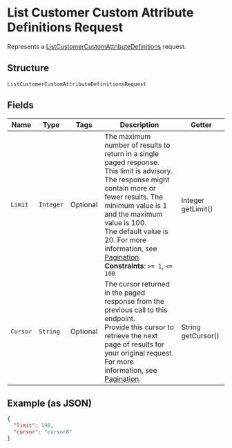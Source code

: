 
# List Customer Custom Attribute Definitions Request

Represents a [ListCustomerCustomAttributeDefinitions](../../doc/api/customer-custom-attributes.md#list-customer-custom-attribute-definitions) request.

## Structure

`ListCustomerCustomAttributeDefinitionsRequest`

## Fields

| Name | Type | Tags | Description | Getter |
|  --- | --- | --- | --- | --- |
| `Limit` | `Integer` | Optional | The maximum number of results to return in a single paged response. This limit is advisory.<br>The response might contain more or fewer results. The minimum value is 1 and the maximum value is 100.<br>The default value is 20. For more information, see [Pagination](https://developer.squareup.com/docs/build-basics/common-api-patterns/pagination).<br>**Constraints**: `>= 1`, `<= 100` | Integer getLimit() |
| `Cursor` | `String` | Optional | The cursor returned in the paged response from the previous call to this endpoint.<br>Provide this cursor to retrieve the next page of results for your original request.<br>For more information, see [Pagination](https://developer.squareup.com/docs/build-basics/common-api-patterns/pagination). | String getCursor() |

## Example (as JSON)

```json
{
  "limit": 198,
  "cursor": "cursor8"
}
```


